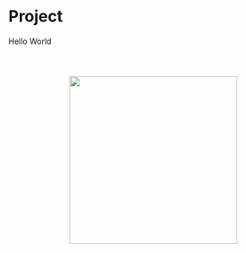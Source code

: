 # Project
Hello World


<code>
<p align="center">
  <img 
    width="auto"
    height="300"
    src="https://i.pinimg.com/originals/7b/88/33/7b8833203e99281c3113f004cfbdbb5b.gif"
  >
</p>
</code>